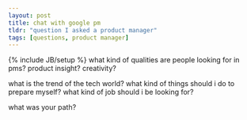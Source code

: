 ```yaml
---
layout: post
title: chat with google pm
tldr: "question I asked a product manager"
tags: [questions, product manager]
---
```

{% include JB/setup %}
what kind of qualities are people looking for in pms?
product insight?
creativity?

what is the trend of the tech world?
what kind of things should i do to prepare myself?
what kind of job should i be looking for?

what was your path?

